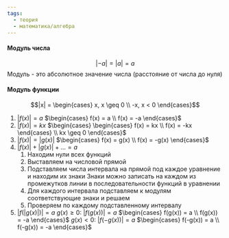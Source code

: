 ```yaml
---
tags:
  - теория
  - математика/алгебра
---
```

#### Модуль числа
$$|-a| = |a| = a$$
Модуль - это абсолютное значение числа (расстояние от числа до нуля)

#### Модуль функции
$$|x| = \begin{cases} x, x \geq 0 \\ -x, x < 0 \end{cases}$$

1. $|f(x)| = a$
	$\begin{cases} f(x) = a \\ f(x) = -a \end{cases}$
3. $|f(x)| = kx$
	$\begin{cases} \begin{cases} f(x) = kx \\ f(x) = -kx \end{cases} \\ kx \geq 0 \end{cases}$
4. $|f(x)| = |g(x)|$
	$\begin{cases} f(x) = g(x) \\ f(x) = -g(x) \end{cases}$
5. $|f(x)| + |g(x)| + \ldots = a$
	1) Находим нули всех функций
	2) Выставляем на числовой прямой
	3) Подставляем числа интервала на прямой под каждое уравнение и находим их знаки
		Знаки можно записать на каждом из промежутков линии в последовательности функций в уравнении
	4) Для каждого интервала подставляем к модулям соответствующие знаки и решаем
	5) Проверяем по каждому подставленному интервалу
6. $|f(|g(x)|)| = a$
	$g(x) \geq 0$: $|f(g(x))| = a$
		$\begin{cases} f(g(x)) = a \\ f(g(x)) = -a \end{cases}$
	$g(x) < 0$: $|f(-g(x))| = a$
		$\begin{cases} f(-g(x)) = a \\ f(-g(x)) = -a \end{cases}$